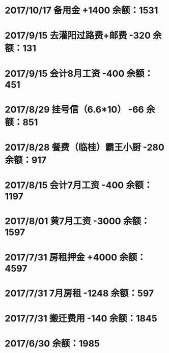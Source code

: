 # 2017/10/17 备用金 +1400 余额：1531
# 2017/9/15 去灌阳过路费+邮费 -320 余额：131
# 2017/9/15 会计8月工资 -400 余额：451
# 2017/8/29 挂号信（6.6*10） -66 余额：851
# 2017/8/28 餐费（临桂）霸王小厨 -280 余额：917
# 2017/8/15 会计7月工资 -400 余额：1197
# 2017/8/01 黄7月工资 -3000 余额：1597
# 2017/7/31 房租押金 +4000 余额：4597
# 2017/7/31 7月房租 -1248 余额：597
# 2017/7/31 搬迁费用 -140 余额：1845
# 2017/6/30 余额：1985

